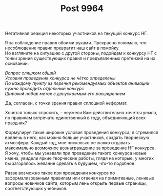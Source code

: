 ﻿---
title: "Post 9964"
se.owner.user_id: 28748
se.owner.display_name: "Alexandr_TT"
se.owner.link: "https://ru.meta.stackoverflow.com/users/28748/alexandr-tt"
se.link: "https://ru.meta.stackoverflow.com/a/9964"
se.post_id: 9964
se.post_type: answer
se.score: 3
---
<p>Негативная реакция некоторых участников на текущий конкурс НГ.    </p>

<p>Я за соблюдение правил обоими руками.  Прекрасно понимаю, что несоблюдение правил превратит наш сайт  в помойку.<br>
Но взгляните на ситуацию с другой стороны, подойдем к конкурсу НГ с точки зрения существующих правил и предъявленных претензий на их основании.    </p>

<p><em>Вопрос слишком общий</em><br>
<em>Условия проведения конкурса не чётко определены</em><br>
<em>По каждому пункту из перечня рекомендуемых объектов анимации нужно проводить отдельный конкурс</em><br>
<em>Широкий набор меток с допускаемым его расширением</em>  </p>

<p>Да, согласен, с точки зрения правил сплошной неформат.     </p>

<p>Хочется только спросить, - неужели Вам действительно хочется уныло, по правилам встречать единственный в году, объединяющий всех праздник?     </p>

<p>Формулируя такие широкие условия проведения конкурса, я стремился вовлечь в него, как можно больше участников, создать творческую атмосферу. Каждый год, мне нисколько не жалко отдавать максимально возможное вознаграждение за проведение НГ конкурса.<br>
Я хочу, чтобы мы узнавали при проведение такого конкурса  новые имена, увидели яркие творческие работы, глядя на которые, у многих бы загоралось желание сделать в будущем, что-то подобное.   </p>

<p>Разве возможно такое при проведении конкурса  по заформализованным правилам или отвечая на примитивные, ленивые вопросы новичков сайта, которым лень открыть первые страницы, соответствующих учебников.</p>
